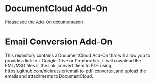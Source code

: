 
# DocumentCloud Add-On

[Please see the Add-On documentation](https://github.com/MuckRock/documentcloud-hello-world-addon/wiki/)

# Email Conversion Add-On

This repository contains a DocumentCloud Add-On that will allow you to provide a link to a Google Drive or Dropbox link, it will download the EML/MSG files in the link, convert them to PDF using https://github.com/nickrussler/email-to-pdf-converter, and upload the emails and attachments to DocumentCloud. 
